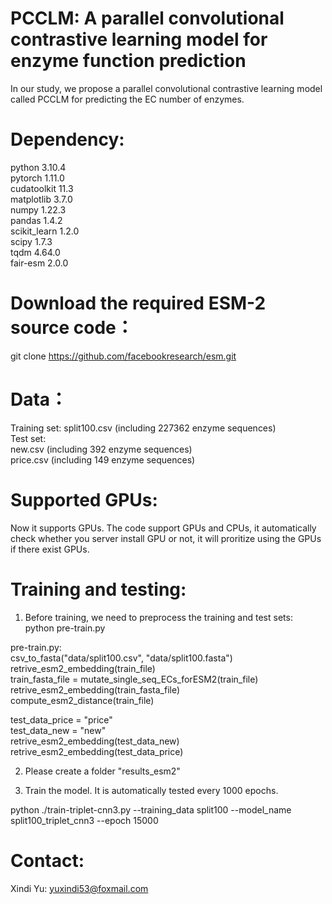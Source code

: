 # PCCLM: A parallel convolutional contrastive learning model for enzyme function prediction
In our study, we propose a parallel convolutional contrastive learning model called PCCLM for predicting the EC number of enzymes.
# Dependency:
python 3.10.4 <br>
pytorch 1.11.0 <br>
cudatoolkit 11.3 <br>
matplotlib 3.7.0 <br>
numpy 1.22.3 <br>
pandas 1.4.2 <br>
scikit_learn 1.2.0 <br>
scipy 1.7.3 <br>
tqdm 4.64.0 <br>
fair-esm 2.0.0 <br>
# Download the required ESM-2 source code：
git clone https://github.com/facebookresearch/esm.git

# Data：
Training set: split100.csv (including 227362 enzyme sequences) <br>
Test set:  <br>
new.csv (including 392 enzyme sequences) <br>
price.csv (including 149 enzyme sequences) <br>

# Supported GPUs:
Now it supports GPUs. The code support GPUs and CPUs, it automatically check whether you server install GPU or not, it will proritize using the GPUs if there exist GPUs.

# Training and testing:

1. Before training, we need to preprocess the training and test sets: <br>
 python pre-train.py <br>

 pre-train.py:<br>
  csv_to_fasta("data/split100.csv", "data/split100.fasta") <br>
  retrive_esm2_embedding(train_file) <br>
  train_fasta_file = mutate_single_seq_ECs_forESM2(train_file) <br>
  retrive_esm2_embedding(train_fasta_file) <br>
  compute_esm2_distance(train_file) <br>

  test_data_price = "price" <br>
  test_data_new = "new" <br>
  retrive_esm2_embedding(test_data_new) <br>
  retrive_esm2_embedding(test_data_price) <br>

2. Please create a folder "results_esm2"

3. Train the model. It is automatically tested every 1000 epochs. <br>

python ./train-triplet-cnn3.py --training_data split100 --model_name split100_triplet_cnn3 --epoch 15000 <br>
# Contact:
Xindi Yu: yuxindi53@foxmail.com
